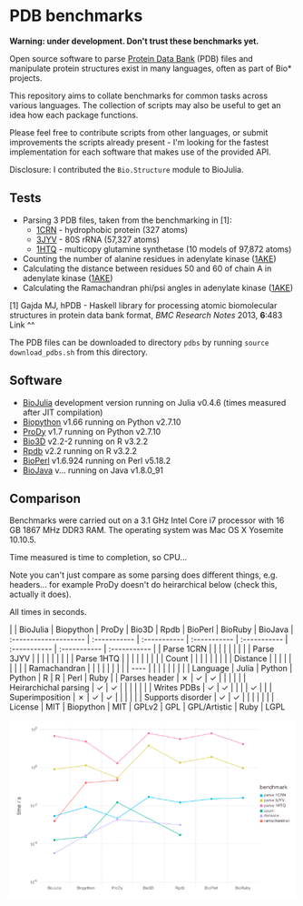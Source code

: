 # PDB benchmarks

**Warning: under development. Don't trust these benchmarks yet.**

Open source software to parse [Protein Data Bank](http://www.rcsb.org/pdb/home/home.do) (PDB) files and manipulate protein structures exist in many languages, often as part of Bio* projects.

This repository aims to collate benchmarks for common tasks across various languages. The collection of scripts may also be useful to get an idea how each package functions.

Please feel free to contribute scripts from other languages, or submit improvements the scripts already present - I'm looking for the fastest implementation for each software that makes use of the provided API.

Disclosure: I contributed the `Bio.Structure` module to BioJulia.


## Tests

* Parsing 3 PDB files, taken from the benchmarking in [1]:
  * [1CRN](http://www.rcsb.org/pdb/explore/explore.do?structureId=1crn) - hydrophobic protein (327 atoms)
  * [3JYV](http://www.rcsb.org/pdb/explore/explore.do?structureId=3jyv) - 80S rRNA (57,327 atoms)
  * [1HTQ](http://www.rcsb.org/pdb/explore/explore.do?structureId=1htq) - multicopy glutamine synthetase (10 models of 97,872 atoms)
* Counting the number of alanine residues in adenylate kinase ([1AKE](http://www.rcsb.org/pdb/explore/explore.do?structureId=1ake))
* Calculating the distance between residues 50 and 60 of chain A in adenylate kinase ([1AKE](http://www.rcsb.org/pdb/explore/explore.do?structureId=1ake))
* Calculating the Ramachandran phi/psi angles in adenylate kinase ([1AKE](http://www.rcsb.org/pdb/explore/explore.do?structureId=1ake))

[1] Gajda MJ, hPDB - Haskell library for processing atomic biomolecular structures in protein data bank format, *BMC Research Notes* 2013, **6**:483
Link ^^

The PDB files can be downloaded to directory `pdbs` by running `source download_pdbs.sh` from this directory.


## Software

* [BioJulia](https://biojulia.github.io/Bio.jl/) development version running on Julia v0.4.6 (times measured after JIT compilation)
* [Biopython](http://biopython.org/wiki/Biopython) v1.66 running on Python v2.7.10
* [ProDy](http://prody.csb.pitt.edu/) v1.7 running on Python v2.7.10
* [Bio3D](http://thegrantlab.org/bio3d/index.php) v2.2-2 running on R v3.2.2
* [Rpdb](https://cran.r-project.org/web/packages/Rpdb/index.html) v2.2 running on R v3.2.2
* [BioPerl](http://bioperl.org/index.html) v1.6.924 running on Perl v5.18.2
* [BioJava](http://biojava.org/) v... running on Java v1.8.0_91


## Comparison

Benchmarks were carried out on a 3.1 GHz Intel Core i7 processor with 16 GB 1867 MHz DDR3 RAM. The operating system was Mac OS X Yosemite 10.10.5.

Time measured is time to completion, so CPU...

Note you can't just compare as some parsing does different things, e.g. headers... for example ProDy doesn't do heirarchical below (check this, actually it does).

All times in seconds.

|                       | BioJulia     | Biopython    | ProDy        | Bio3D        | Rpdb         | BioPerl      | BioRuby      | BioJava
| :-------------------- | :----------- | :----------- | :----------- | :----------- | :----------- | :----------- | :----------- |
| Parse 1CRN            |              |              |              |              |              |              |              |
| Parse 3JYV            |              |              |              |              |              |              |              |
| Parse 1HTQ            |              |              |              |              |              |              |              |
| Count                 |              |              |              |              |              |              |              |
| Distance              |              |              |              |              |              |              |              |
| Ramachandran          |              |              |              |              |              |              |              |
| ----                  |              |              |              |              |              |              |              |
| Language              | Julia        | Python       | Python       | R            | R            | Perl         | Ruby         |
| Parses header         | ✗            | ✓            | ✓            |              |              |              |              |
| Heirarchichal parsing | ✓            | ✓            |              |              |              |              |              |
| Writes PDBs           | ✓            | ✓            |              |              |              | ✓            |              |
| Superimposition       | ✗            | ✓            | ✓            |              |              |              |              |
| Supports disorder     | ✓            | ✓            |              |              |              |              |              |
| License               | MIT          | Biopython    | MIT          | GPLv2        | GPL          | GPL/Artistic | Ruby         | LGPL

![benchmarks](plot/plot.png "benchmarks")
